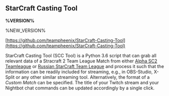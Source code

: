 ## StarCraft Casting Tool

**%VERSION%**

%NEW_VERSION%

[https://github.com/teampheenix/StarCraft-Casting-Tool](https://github.com/teampheenix/StarCraft-Casting-Tool)

StarCraft Casting Tool (SCC Tool) is a Python 3.6 script that can grab all relevant data of a Stracraft 2 Team League Match from either [Alpha SC2 Teamleague](http://alpha.tl/) or [Russian StarCraft Team League](http://hdgame.net/en/tournaments/list/tournament/rstl-12/) and process it such that the information can be readily included for streaming, e.g., in OBS-Studio, X-Split or any other similar streaming tool. Alternatively, the format of a *Custom Match* can be specified. The title of your Twitch stream and your Nightbot chat commands can be updated accordingly by a single click. 

